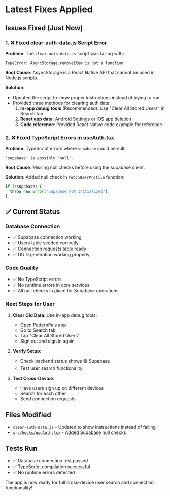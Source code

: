 # Latest Fixes Applied

## Issues Fixed (Just Now)

### 1. ❌ Fixed clear-auth-data.js Script Error
**Problem**: The `clear-auth-data.js` script was failing with:
```
TypeError: AsyncStorage.removeItem is not a function
```

**Root Cause**: AsyncStorage is a React Native API that cannot be used in Node.js scripts.

**Solution**: 
- Updated the script to show proper instructions instead of trying to run
- Provided three methods for clearing auth data:
  1. **In-app debug tools** (Recommended): Use "Clear All Stored Users" in Search tab
  2. **Reset app data**: Android Settings or iOS app deletion
  3. **Code reference**: Provided React Native code example for reference

### 2. ❌ Fixed TypeScript Errors in useAuth.tsx
**Problem**: TypeScript errors where `supabase` could be null:
```
'supabase' is possibly 'null'.
```

**Root Cause**: Missing null checks before using the supabase client.

**Solution**: Added null check in `fetchUserProfile` function:
```typescript
if (!supabase) {
  throw new Error('Supabase not initialized');
}
```

## ✅ Current Status

### Database Connection
- ✅ Supabase connection working
- ✅ Users table seeded correctly
- ✅ Connection requests table ready
- ✅ UUID generation working properly

### Code Quality
- ✅ No TypeScript errors
- ✅ No runtime errors in core services
- ✅ All null checks in place for Supabase operations

### Next Steps for User

1. **Clear Old Data**: Use in-app debug tools:
   - Open PatternPals app
   - Go to Search tab
   - Tap "Clear All Stored Users"
   - Sign out and sign in again

2. **Verify Setup**:
   - Check backend status shows 🟢 Supabase
   - Test user search functionality

3. **Test Cross-Device**:
   - Have users sign up on different devices
   - Search for each other
   - Send connection requests

## Files Modified

- `clear-auth-data.js` - Updated to show instructions instead of failing
- `src/hooks/useAuth.tsx` - Added Supabase null checks

## Tests Run

- ✅ Database connection test passed
- ✅ TypeScript compilation successful
- ✅ No runtime errors detected

The app is now ready for full cross-device user search and connection functionality!
